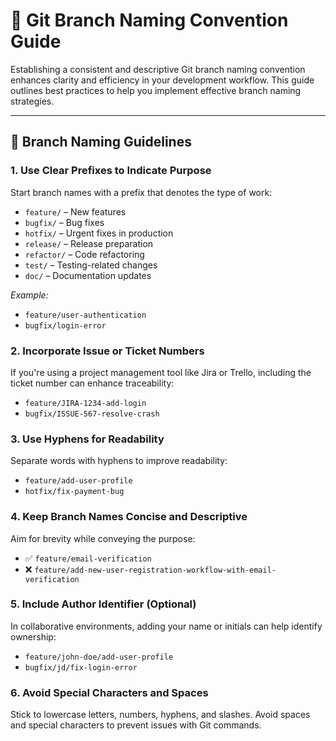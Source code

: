 # 🧭 Git Branch Naming Convention Guide

Establishing a consistent and descriptive Git branch naming convention enhances clarity and efficiency in your development workflow. This guide outlines best practices to help you implement effective branch naming strategies.

---

## 📌 Branch Naming Guidelines

### 1. Use Clear Prefixes to Indicate Purpose

Start branch names with a prefix that denotes the type of work:

- `feature/` – New features
- `bugfix/` – Bug fixes
- `hotfix/` – Urgent fixes in production
- `release/` – Release preparation
- `refactor/` – Code refactoring
- `test/` – Testing-related changes
- `doc/` – Documentation updates

*Example:*

- `feature/user-authentication`
- `bugfix/login-error`

### 2. Incorporate Issue or Ticket Numbers

If you're using a project management tool like Jira or Trello, including the ticket number can enhance traceability:

- `feature/JIRA-1234-add-login`
- `bugfix/ISSUE-567-resolve-crash`

### 3. Use Hyphens for Readability

Separate words with hyphens to improve readability:

- `feature/add-user-profile`
- `hotfix/fix-payment-bug`

### 4. Keep Branch Names Concise and Descriptive

Aim for brevity while conveying the purpose:

- ✅ `feature/email-verification`
- ❌ `feature/add-new-user-registration-workflow-with-email-verification`

### 5. Include Author Identifier (Optional)

In collaborative environments, adding your name or initials can help identify ownership:

- `feature/john-doe/add-user-profile`
- `bugfix/jd/fix-login-error`

### 6. Avoid Special Characters and Spaces

Stick to lowercase letters, numbers, hyphens, and slashes. Avoid spaces and special characters to prevent issues with Git commands.
